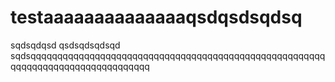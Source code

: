 # testaaaaaaaaaaaaaaqsdqsdsqdsq
sqdsqdqsd
qsdsqdsqdsqd
sqdsqqqqqqqqqqqqqqqqqqqqqqqqqqqqqqqqqqqqqqqqqqqqqqqqqqqqqqqqqqqqqqqqqqqqqqqqqqqqqqqqq

